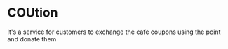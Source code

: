 # COUtion
It's a service for customers to exchange the cafe coupons using the point and donate them
